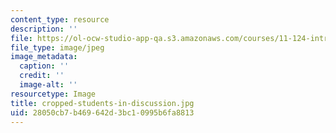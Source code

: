 ```yaml
---
content_type: resource
description: ''
file: https://ol-ocw-studio-app-qa.s3.amazonaws.com/courses/11-124-introduction-to-education-looking-forward-and-looking-back-on-education-fall-2011/28050cb7b469642d3bc10995b6fa8813_cropped-students-in-discussion.jpg
file_type: image/jpeg
image_metadata:
  caption: ''
  credit: ''
  image-alt: ''
resourcetype: Image
title: cropped-students-in-discussion.jpg
uid: 28050cb7-b469-642d-3bc1-0995b6fa8813
---
```

